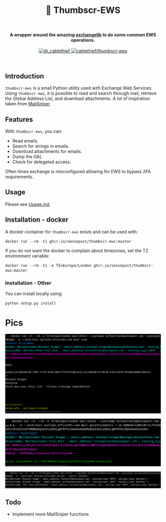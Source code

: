 
<h1 align="center">
  <br>
    📧 Thumbscr-EWS
  <br>
  <br>
</h1>

<h4 align="center">A wrapper around the amazing <a href="https://ecederstrand.github.io/exchangelib/">exchangelib</a> to do some common EWS operations.</h4>
<p align="center">
  <a href="https://twitter.com/_cablethief"><img src="https://img.shields.io/badge/twitter-%40_cablethief-blue.svg" alt="@_cablethief" height="18">
  <a href="https://hub.docker.com/r/cablethief/thumbscr-ews"><img src="https://img.shields.io/docker/pulls/cablethief/thumbscr-ews.svg" alt="cablethief/thumbscr-ews"></a>
</p>
<br>

## Introduction

`thumbscr-ews` is a small Python utility used with Exchange Web Services. Using `thumbscr-ews`, it is possible to read and search through mail, retrieve the Global Address List, and download attachments. A lot of inspiration taken from [MailSniper](https://github.com/dafthack/MailSniper)

## Features

With `thumbscr-ews`, you can:

- Read emails. 
- Search for strings in emails. 
- Download attachments for emails. 
- Dump the GAL
- Check for delegated access.

Often times exchange is misconfigured allowing for EWS to bypass 2FA requirements. 

## Usage

Please see [Usage.md](USAGE.md).

## Installation - docker

A docker container for `thumbscr-ews` exists and can be used with:

```text
docker run --rm -ti ghcr.io/sensepost/thumbscr-ews:master
```

If you do not want the docker to complain about timezones, set the TZ environment variable:

```text
docker run --rm -ti -e TZ=Europe/London ghcr.io/sensepost/thumbscr-ews:master
```

### Installation - Other

You can install locally using:

```
python setup.py install
```

# Pics

![](pics/readmail.png)

![](pics/downloadattachment.png)

![](pics/galsearch.png)

## Todo

 - Implement more MailSniper functions 
